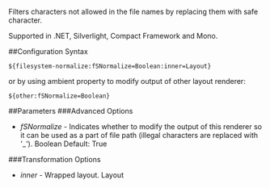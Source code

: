 Filters characters not allowed in the file names by replacing them with safe character. 

Supported in .NET, Silverlight, Compact Framework and Mono.

##Configuration Syntax
```
${filesystem-normalize:fSNormalize=Boolean:inner=Layout}
```

or by using ambient property to modify output of other layout renderer:

```
${other:fSNormalize=Boolean}
```

##Parameters
###Advanced Options
* _fSNormalize_ - Indicates whether to modify the output of this renderer so it can be used as a part of file path (illegal characters are replaced with '_'). Boolean Default: True

###Transformation Options
* _inner_ - Wrapped layout. Layout